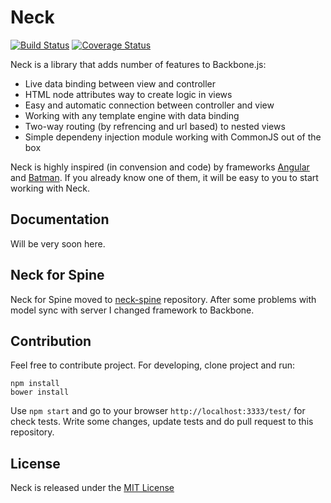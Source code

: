 # Neck

[![Build Status](https://travis-ci.org/smalluban/neck.svg)](https://travis-ci.org/smalluban/neck) [![Coverage Status](https://coveralls.io/repos/smalluban/neck/badge.png?branch=master)](https://coveralls.io/r/smalluban/neck?branch=master)

Neck is a library that adds number of features to Backbone.js:

* Live data binding between view and controller
* HTML node attributes way to create logic in views
* Easy and automatic connection between controller and view
* Working with any template engine with data binding
* Two-way routing (by refrencing and url based) to nested views
* Simple dependeny injection module working with CommonJS out of the box

Neck is highly inspired (in convension and code) by frameworks 
[Angular](http://angularjs.org/) and [Batman](http://batmanjs.org/). 
If you already know one of them, it will be easy to you to start working with Neck.

## Documentation

Will be very soon here.

## Neck for Spine

Neck for Spine moved to [neck-spine](https://github.com/smalluban/neck-spine) repository. 
After some problems with model sync with server I changed framework to Backbone.

## Contribution

Feel free to contribute project. For developing, clone project and run:

```
npm install
bower install
```

Use `npm start` and go to your browser `http://localhost:3333/test/` for check tests. 
Write some changes, update tests and do pull request to this repository.

## License

Neck is released under the [MIT License](https://raw.github.com/smalluban/neck/master/LICENSE)

